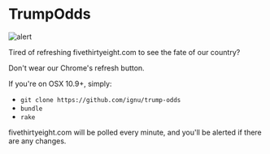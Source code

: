 # TrumpOdds

![alert](https://dl.dropboxusercontent.com/s/lygb3eytvxn9gg7/Screenshot%202016-10-03%2020.29.16.png)

Tired of refreshing fivethirtyeight.com to see the fate of our country?

Don't wear our Chrome's refresh button.

If you're on OSX 10.9+, simply:

* `git clone https://github.com/ignu/trump-odds`
* `bundle`
* `rake`

fivethirtyeight.com will be polled every minute, and you'll be alerted if there are any changes.
